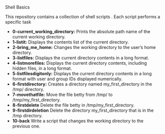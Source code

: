  Shell Basics

This repository contains a collection of shell scripts . Each script performs a specific task


- **0-current_working_directory:** Prints the absolute path name of the current working directory.
- **1-listit:** Displays the contents list of the current directory.
- **2-bring_me_home:** Changes the working directory to the user’s home directory.
- **3-listfiles:** Displays the current directory contents in a long format.
- **4-listmorefiles:** Displays the current directory contents, including hidden files, in a long format.
- **5-listfilesdigitonly:** Displays the current directory contents in a long format with user and group IDs displayed numerically.
- **6-firstdirectory:** Creates a directory named my_first_directory in the /tmp/ directory.
- **7-movethatfile:** Move the file betty from /tmp/ to /tmp/my_first_directory.
- **8-firstdelete** Delete the file betty in /tmp/my_first_directory.
- **9-firstdirdeletion** Delete the directory my_first_directory that is in the /tmp directory.
- **10-back** Write a script that changes the working directory to the previous one.